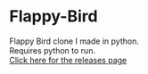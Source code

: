 # Flappy-Bird

Flappy Bird clone I made in python.  
Requires python to run.\
[Click here for the releases page](https://github.com/qpalzmal/Flappy-Bird-Clone/releases)
